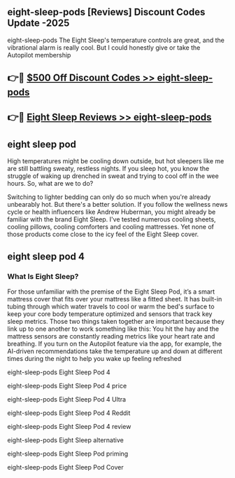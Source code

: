 ## eight-sleep-pods [Reviews​] Discount Codes Update -2025

eight-sleep-pods The Eight Sleep's temperature controls are great, and the vibrational alarm is really cool. But I could honestly give or take the Autopilot membership

## 👉🔴 [$500 Off Discount Codes >> eight-sleep-pods](http://download.freeplayer.one?title=eight-sleep-pods&ref=18-ES)

## 👉🔴 [Eight Sleep Reviews >> eight-sleep-pods](http://download.freeplayer.one?title=eight-sleep-pods&ref=18-ES)

## eight sleep pod

High temperatures might be cooling down outside, but hot sleepers like me are still battling sweaty, restless nights. If you sleep hot, you know the struggle of waking up drenched in sweat and trying to cool off in the wee hours. So, what are we to do?

Switching to lighter bedding can only do so much when you're already unbearably hot. But there's a better solution. If you follow the wellness news cycle or health influencers like Andrew Huberman, you might already be familiar with the brand Eight Sleep. I've tested numerous cooling sheets, cooling pillows, cooling comforters and cooling mattresses. Yet none of those products come close to the icy feel of the Eight Sleep cover.

## eight sleep pod 4

### What Is Eight Sleep?

For those unfamiliar with the premise of the Eight Sleep Pod, it’s a smart mattress cover that fits over your mattress like a fitted sheet. It has built-in tubing through which water travels to cool or warm the bed's surface to keep your core body temperature optimized and sensors that track key sleep metrics. Those two things taken together are important because they link up to one another to work something like this: You hit the hay and the mattress sensors are constantly reading metrics like your heart rate and breathing. If you turn on the Autopilot feature via the app, for example, the AI-driven recommendations take the temperature up and down at different times during the night to help you wake up feeling refreshed

eight-sleep-pods Eight Sleep Pod 4

eight-sleep-pods Eight Sleep Pod 4 price

eight-sleep-pods Eight Sleep Pod 4 Ultra

eight-sleep-pods Eight Sleep Pod 4 Reddit

eight-sleep-pods Eight Sleep Pod 4 review

eight-sleep-pods Eight Sleep alternative

eight-sleep-pods Eight Sleep Pod priming

eight-sleep-pods Eight Sleep Pod Cover